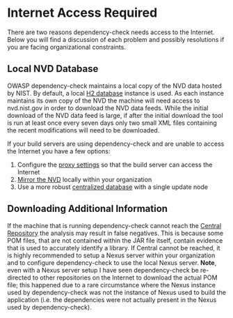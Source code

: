 Internet Access Required
==================================
There are two reasons dependency-check needs access to the Internet. Below you will find
a discussion of each problem and possibly resolutions if you are facing organizational
constraints.

Local NVD Database
----------------------------------
OWASP dependency-check maintains a local copy of the NVD data hosted by NIST. By default,
a local [H2 database](http://www.h2database.com/html/main.html) instance is used.
As each instance maintains its own copy of the NVD the machine will need access
to nvd.nist.gov in order to download the NVD data feeds. While the initial download of the NVD
data feed is large, if after the initial download the tool is run at least once every seven
days only two small XML files containing the recent modifications will need to be downloaded.

If your build servers are using dependency-check and are unable to access the Internet you
have a few options:

1. Configure the [proxy settings](proxy.html) so that the build server can access the Internet
2. [Mirror the NVD](./mirrornvd.html) locally within your organization
3. Use a more robust [centralized database](./database.html) with a single update node


Downloading Additional Information
----------------------------------
If the machine that is running dependency-check cannot reach the [Central Repository](http://search.maven.org)
the analysis may result in false negatives. This is because some POM files, that are not
contained within the JAR file itself, contain evidence that is used to accurately identify
a library. If Central cannot be reached, it is highly recommended to setup a
Nexus server within your organization and to configure dependency-check to use the local
Nexus server. **Note**, even with a Nexus server setup I have seen dependency-check be
re-directed to other repositories on the Internet to download the actual POM file; this
happened due to a rare circumstance where the Nexus instance used by dependency-check
was not the instance of Nexus used to build the application (i.e. the dependencies
were not actually present in the Nexus used by dependency-check).
